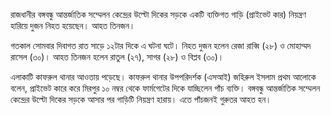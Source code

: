 রাজধানীর বঙ্গবন্ধু আন্তর্জাতিক সম্মেলন কেন্দ্রের উল্টো দিকের সড়কে একটি ব্যক্তিগত গাড়ি (প্রাইভেট কার) নিয়ন্ত্রণ হারিয়ে দুজন নিহত হয়েছেন। আহত তিনজন।

গতকাল সোমবার দিবাগত রাত সাড়ে ১২টার দিকে এ ঘটনা ঘটে। নিহত দুজন হলেন রেজা রাব্বি (২৮) ও মোহাম্মদ রাসেল (৩০)। আহত তিনজন হলেন রাতুল (২৭), সাগর (২৮) ও বিপ্লব (৩০)।

এলাকাটি কাফরুল থানার আওতায় পড়েছে। কাফরুল থানার উপপরিদর্শক (এসআই) জহিরুল ইসলাম প্রথম আলোকে বলেন, প্রাইভেট কারে করে মিরপুর ১০ নম্বর থেকে ফার্মগেটের দিকে যাচ্ছিলেন পাঁচ ব্যক্তি। বঙ্গবন্ধু আন্তর্জাতিক সম্মেলন কেন্দ্রের উল্টো দিকের সড়কে আসার পর গাড়িটি নিয়ন্ত্রণ হারায়। এতে পাঁচজনই গুরুতর আহত হন।
